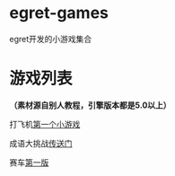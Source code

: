 # egret-games
egret开发的小游戏集合

# 游戏列表

**（素材源自别人教程，引擎版本都是5.0以上）**

打飞机[第一个小游戏](https://github.com/haoza/egret-games/tree/master/egret-Plane)

成语大挑战[传送门](https://github.com/haoza/egret-crossword)

赛车[第一版](https://github.com/haoza/egret-games/tree/master/egret-courses)
